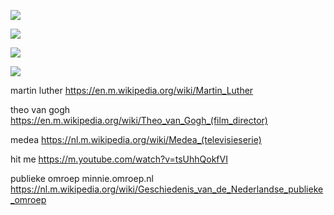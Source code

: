 ![](https://github.com/nondejus/hollandse-linkse-kerk/blob/master/Lucas_Cranach_(I)_workshop_-_Martin_Luther_(Uffizi).jpg)

![](https://github.com/nondejus/hollandse-linkse-kerk/blob/master/TheoVanGogh.jpg)

![](https://github.com/nondejus/hollandse-linkse-kerk/blob/master/220px-Alfons_Mucha_-_Medea.jpg)

![](https://github.com/nondejus/hollandse-linkse-kerk/blob/master/unnamed%20(2).jpg)

martin luther
https://en.m.wikipedia.org/wiki/Martin_Luther

theo van gogh
https://en.m.wikipedia.org/wiki/Theo_van_Gogh_(film_director)

medea
https://nl.m.wikipedia.org/wiki/Medea_(televisieserie)

hit me
https://m.youtube.com/watch?v=tsUhhQokfVI

publieke omroep minnie.omroep.nl
https://nl.m.wikipedia.org/wiki/Geschiedenis_van_de_Nederlandse_publieke_omroep

